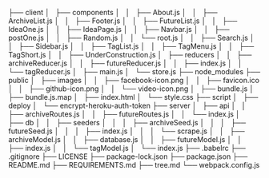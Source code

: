 ├── client
│   ├── components
│   │   ├── About.js
│   │   ├── ArchiveList.js
│   │   ├── Footer.js
│   │   ├── FutureList.js
│   │   ├── IdeaOne.js
│   │   ├── IdeaPage.js
│   │   ├── Navbar.js
│   │   ├── postOne.js
│   │   ├── Random.js
│   │   └── root.js
│   │   ├── Search.js
│   │   ├── Sidebar.js
│   │   ├── TagList.js
│   │   ├── TagMenu.js
│   │   ├── TagShort.js
│   │   ├── UnderConstruction.js
│   ├── reducers
│   │   ├── archiveReducer.js
│   │   ├── futureReducer.js
│   │   ├── index.js
│   │   └── tagReducer.js
│   ├── main.js
│   └── store.js
├── node_modules
├── public
│   ├── images
│   │   ├── facebook-icon.png
│   │   ├── favicon.ico
│   │   ├── github-icon.png
│   │   └── video-icon.png
│   ├── bundle.js
│   ├── bundle.js.map
│   ├── index.html
│   └── style.css
├── script
│   ├── deploy
│   └── encrypt-heroku-auth-token
├── server
│   ├── api
│   │   ├── archiveRoutes.js
│   │   ├── futureRoutes.js
│   │   └── index.js
│   ├── db
│   │   ├── seeders
│   │   │   ├── archiveSeed.js
│   │   │   ├── futureSeed.js
│   │   │   ├── index.js
│   │   │   └── scrape.js
│   │   ├── archiveModel.js
│   │   ├── database.js
│   │   ├── futureModel.js
│   │   ├── index.js
│   │   └── tagModel.js
│   └── index.js
├── .babelrc
├── .gitignore
├── LICENSE
├── package-lock.json
├── package.json
├── README.md
├── REQUIREMENTS.md
├── tree.md
└── webpack.config.js
